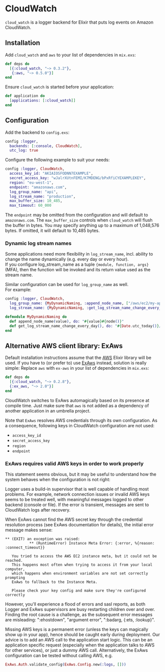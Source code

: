 # CloudWatch

`cloud_watch` is a logger backend for Elixir that puts log events on Amazon
CloudWatch.

## Installation

Add `cloud_watch` and `aws` to your list of dependencies in `mix.exs`:

  ```elixir
  def deps do
    [{:cloud_watch, "~> 0.3.2"},
     {:aws, "~> 0.5.0"}]
  end
  ```

Ensure `cloud_watch` is started before your application:

  ```elixir
  def application do
    [applications: [:cloud_watch]]
  end
  ```

## Configuration

Add the backend to `config.exs`:

  ```elixir
  config :logger,
    backends: [:console, CloudWatch],
    utc_log: true
  ```

Configure the following example to suit your needs:

  ```elixir
  config :logger, CloudWatch,
    access_key_id: "AKIAIOSFODNN7EXAMPLE",
    secret_access_key: "wJalrXUtnFEMI/K7MDENG/bPxRfiCYEXAMPLEKEY",
    region: "eu-west-1",
    endpoint: "amazonaws.com",
    log_group_name: "api",
    log_stream_name: "production",
    max_buffer_size: 10_485,
    max_timeout: 60_000
  ```

The `endpoint` may be omitted from the configuration and will default to
`amazonaws.com`. The `max_buffer_size` controls when `cloud_watch` will flush
the buffer in bytes. You may specify anything up to a maximum of 1,048,576
bytes. If omitted, it will default to 10,485 bytes.

### Dynamic log stream names
Some applications need more flexibility in `log_stream_name`, incl. ability to change the name dynamically (e.g. every day or every hour).\
If you configure log_stream_name as a tuple `{module, function, args}` (MFA), then the function will be invoked and its return value used as the stream name.

Similar configuration can be used for `log_group_name` as well. \
For example:
  ```elixir
  config :logger, CloudWatch,
    log_group_name: {MyDynamicNaming, :append_node_name, ["/aws/ec2/my-app-logs/"]},
    log_stream_name: {MyDynamicNaming, :get_log_stream_name_change_every_day, []}

  defmodule MyDynamicNaming do
    def append_node_name(value), do: "#{value}#{node()}"
    def get_log_stream_name_change_every_day(), do: "#{Date.utc_today()}/my-log-stream"
  end
```

## Alternative AWS client library: ExAws

Default installation instructions assume that the [AWS](https://github.com/jkakar/aws-elixir) Elixir library will be used. If you have to (or prefer to) use [ExAws](https://github.com/ex-aws/ex_aws) instead, solution is really simple:
Replace `aws` with `ex-aws` in your list of dependencies in `mix.exs`:

  ```elixir
  def deps do
    [{:cloud_watch, "~> 0.2.8"},
    {:ex_aws, "~> 2.0"}]
  end
  ```

CloudWatch switches to ExAws automagically based on its presence at compile time. Just make sure that `aws` is not added as a dependency of another application in an umbrella project.


Note that `ExAws` resolves AWS credentials through its own configuration. As a consequence, following keys in CloudWatch configuration are not used:
- `access_key_id`
- `secret_access_key`
- `region`
- `endpoint`

### ExAws requires valid AWS keys in order to work properly
This statement seems obvious, but it may be useful to understand
how the system behaves when the configuration is not right:

Logger uses a build-in supervisor that is well capable of handling most problems.
For example, network connection issues or invalid AWS keys seems to be treated well,
with meaningful messages logged to other backend (console or file).
If the error is transient, messages are sent to CloudWatch logs after recovery.

When ExAws cannot find the AWS secret key through the credential resolution process
(see ExAws documentation for details), the initial error message makes sense:
```
** (EXIT) an exception was raised:
           ** (RuntimeError) Instance Meta Error: {:error, %{reason: :connect_timeout}}

   You tried to access the AWS EC2 instance meta, but it could not be reached.
   This happens most often when trying to access it from your local computer,
   which happens when environment variables are not set correctly prompting
   ExAws to fallback to the Instance Meta.

   Please check your key config and make sure they're configured correctly
```
However, you'll experience a flood of errors and sasl reports,
as both Logger and ExAws supervisors are busy restarting children over and over.
Finding the root cause is a challenge, as the subsequent error messages are misleading:
":ehostdown", "argument error", ":badarg, {:ets, :lookup}".

Missing AWS keys is a permanent error (unless the keys can magically show up in your app),
hence should be caught early during deployment.
Our advice is to add an AWS call to the application start logic.
This can be an application specific request (especially when the application talks
to AWS for other services), or just a dummy AWS call.
Alternatively, the ExAws configuration can be tested without calling AWS, e.g.
```elixir
ExAws.Auth.validate_config(ExAws.Config.new(:logs, []))
```
